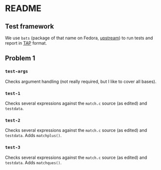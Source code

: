 # README
## Test framework

We use `bats`
(package of that name on Fedora,
 [upstream](https://github.com/sstephenson/bats))
to run tests and report in [TAP](https://testanything.org) format.

## Problem 1

### `test-args`

Checks argument handling
(not really required,
 but I like to cover all bases).

### `test-1`

Checks several expressions
against the `match.c` source (as edited)
and `testdata`.

### `test-2`

Checks several expressions
against the `match.c` source (as edited)
and `testdata`.
Adds `matchplus()`.

### `test-3`

Checks several expressions
against the `match.c` source (as edited)
and `testdata`.
Adds `matchques()`.
